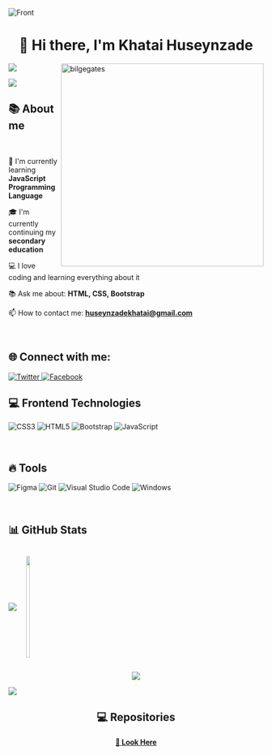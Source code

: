 ![Front](https://user-images.githubusercontent.com/126269066/235285578-112e6aa8-8495-4a9d-8807-c86faca928a8.jpg)

<h1 align="center">👋 Hi there, I'm Khatai Huseynzade</h1>

<img align="right" src="https://media.tenor.com/flflC6GFzO8AAAAd/sultan-alrefaei-programmer.gif" width="400" alt="bilgegates"/>

![](https://komarev.com/ghpvc/?username=bilgegates&color=green)

<a href="https://twitter.com/DeveloperKhatai" target="blank"><img src="https://img.shields.io/twitter/follow/DeveloperKhatai?logo=twitter&style=for-the-badge"/></a>

<h2> 📚 About me </h2>

<br>

🔬 I'm currently learning **JavaScript Programming Language**

🎓 I'm currently continuing my **secondary education**

💻 I love coding and learning everything about it

📚 Ask me about: **HTML, CSS, Bootstrap**

📫 How to contact me: **huseynzadekhatai@gmail.com**

<br>

<h2 align="left"> 🌐 Connect with me:</h3>

 <a href="https://www.twitter.com/developerkhatai" target="_blank">
        <img src="https://img.shields.io/badge/twitter-blue.svg?style=for-the-badge&logo=twitter&logoColor=white" alt="Twitter">
</a>
 <a href="https://www.facebook.com/profile.php?id=100091496015332" target="_blank" >
        <img src="https://img.shields.io/badge/facebook-blue.svg?style=for-the-badge&logo=facebook&logoColor=white" alt="Facebook">
</a>

<br>

<h2 align="left"> 💻 Frontend Technologies</h3>

![CSS3](https://img.shields.io/badge/css3-%231572B6.svg?style=for-the-badge&logo=css3&logoColor=white)
![HTML5](https://img.shields.io/badge/html5-%23E34F26.svg?style=for-the-badge&logo=html5&logoColor=white)
![Bootstrap](https://img.shields.io/badge/bootstrap-%23563D7C.svg?style=for-the-badge&logo=bootstrap&logoColor=white)
![JavaScript](https://img.shields.io/badge/javascript-%23323330.svg?style=for-the-badge&logo=javascript&logoColor=%23F7DF1E)

<br>
<h2 align="left"> 🔥 Tools</h3>

![Figma](https://img.shields.io/badge/figma-%23F24E1E.svg?style=for-the-badge&logo=figma&logoColor=white)
![Git](https://img.shields.io/badge/git-%231572B6.svg?style=for-the-badge&logo=git&logoColor=white)
![Visual Studio Code](https://img.shields.io/badge/Visual-Studio%23.svg?style=for-the-badge&logo=Visual-Studio&logoColor=white)
![Windows](https://img.shields.io/badge/Windows-%23734F96.svg?style=for-the-badge&logo=Windows&logoColor=white)

<br>
<h2 align="left"> 📊 GitHub Stats </h1>

<div style="display: flex; align-items: center; gap: 1rem;">

<p><img align="left" src="https://github-readme-stats.vercel.app/api?username=BilgeGates&theme=blue-green&hide_border=true&include_all_commits=false&count_private=true" /></p>
 
<p>&nbsp;<img align="left" width="50%" height="200rem" src="https://github-readme-stats.vercel.app/api/top-langs/?username=BilgeGates&theme=blue-green&hide_border=true&include_all_commits=false&count_private=true&layout=compact" /></p>

</div>

<div style="text-align: center;">

<p><img src="https://github-readme-streak-stats.herokuapp.com/?user=BilgeGates&theme=blue-green&hide_border=true"></p>

</div>

<img src="https://github-readme-activity-graph.cyclic.app/graph?username=bilgegates&theme=react-dark&bg_color=20232a&hide_border=true">

<br>
  <h2 align="center">💻 Repositories </h2>
  <div width="100%" align="center">
  </div>
  <h4 align="center">
    <a href="https://github.com/bilgegates?tab=repositories" title="Show Repositories">🔎 Look Here </a>
  </h4>
